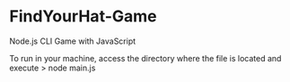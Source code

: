 # FindYourHat-Game
Node.js CLI Game with JavaScript


To run in your machine, access the directory where the file is located 
and execute   > node main.js
